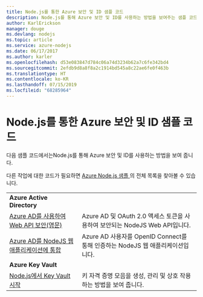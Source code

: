 ```yaml
---
title: Node.js를 통한 Azure 보안 및 ID 샘플 코드
description: Node.js를 통해 Azure 보안 및 ID를 사용하는 방법을 보여주는 샘플 코드입니다.
author: KarlErickson
manager: douge
ms.devlang: nodejs
ms.topic: article
ms.service: azure-nodejs
ms.date: 06/17/2017
ms.author: karler
ms.openlocfilehash: d53e083847d784c06a74d3234b62a7c6fe342bd4
ms.sourcegitcommit: 2efdb9d8a8f8a2c1914bd545a8c22ae6fe0f463b
ms.translationtype: HT
ms.contentlocale: ko-KR
ms.lasthandoff: 07/15/2019
ms.locfileid: "68285964"
---
```

# <a name="azure-security-and-identity-with-nodejs-code-samples"></a>Node.js를 통한 Azure 보안 및 ID 샘플 코드

다음 샘플 코드에서는Node.js를 통해 Azure 보안 및 ID를 사용하는 방법을 보여 줍니다.

다른 작업에 대한 코드가 필요하면 [Azure Node.js 샘플 ](https://azure.microsoft.com/resources/samples/?term=nodejs)의 전체 목록을 찾아볼 수 있습니다.

| | |
|---|---|
| **Azure Active Directory** ||
| [Azure AD를 사용하여 Web API 보안(영문)](https://azure.microsoft.com/resources/samples/active-directory-node-webapi/) | Azure AD 및 OAuth 2.0 액세스 토큰을 사용하여 보안되는 NodeJS Web API입니다. |
| [Azure AD를 NodeJS 웹 애플리케이션에 통합](https://azure.microsoft.com/resources/samples/active-directory-node-webapp-openidconnect/) | Azure AD 사용자를 OpenID Connect를 통해 인증하는 NodeJS 웹 애플리케이션입니다. |
| **Azure Key Vault** ||
| [Node.js에서 Key Vault 시작](https://azure.microsoft.com/resources/samples/key-vault-node-getting-started/) | 키 자격 증명 모음을 생성, 관리 및 상호 작용하는 방법을 보여 줍니다. |

